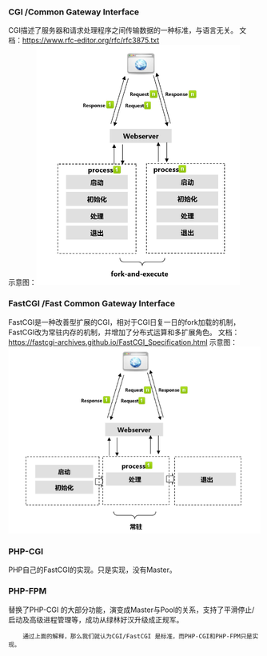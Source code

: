 ### CGI /Common Gateway Interface
  CGI描述了服务器和请求处理程序之间传输数据的一种标准，与语言无关。
  文档：https://www.rfc-editor.org/rfc/rfc3875.txt        
  示意图：![](https://github.com/huluzhang/doc/blob/master/img/CGI.png)

### FastCGI /Fast Common Gateway Interface
   FastCGI是一种改善型扩展的CGI，相对于CGI日复一日的fork加载的机制，FastCGI改为常驻内存的机制，并增加了分布式运算和多扩展角色。
   文档：https://fastcgi-archives.github.io/FastCGI_Specification.html
   示意图：![](https://github.com/huluzhang/doc/blob/master/img/FASTCGI.png)

### PHP-CGI	
   PHP自己的FastCGI的实现。只是实现，没有Master。

### PHP-FPM
  替换了PHP-CGI 的大部分功能，演变成Master与Pool的关系，支持了平滑停止/启动及高级进程管理等，成功从绿林好汉升级成正规军。

        通过上面的解释，那么我们就认为CGI/FastCGI 是标准，而PHP-CGI和PHP-FPM只是实现。
